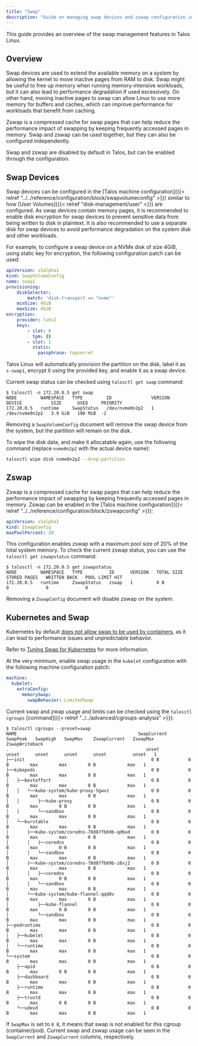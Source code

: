 ```yaml
---
title: "Swap"
description: "Guide on managing swap devices and zswap configuration in Talos Linux."
---
```


This guide provides an overview of the swap management features in Talos Linux.

## Overview

Swap devices are used to extend the available memory on a system by allowing the kernel to move inactive pages from RAM to disk.
Swap might be useful to free up memory when running memory-intensive workloads, but it can also lead to performance degradation if used excessively.
On other hand, moving inactive pages to swap can allow Linux to use more memory for buffers and caches, which can improve performance for workloads that benefit from caching.

Zswap is a compressed cache for swap pages that can help reduce the performance impact of swapping by keeping frequently accessed pages in memory.
Swap and zswap can be used together, but they can also be configured independently.

Swap and zswap are disabled by default in Talos, but can be enabled through the configuration.

## Swap Devices

Swap devices can be configured in the [Talos machine configuration]({{< relref "../../reference/configuration/block/swapvolumeconfig" >}}) similar to how [User Volumes]({{< relref "disk-management/user" >}}) are configured.
As swap devices contain memory pages, it is recommended to enable disk encryption for swap devices to prevent sensitive data from being written to disk in plaintext.
It is also recommended to use a separate disk for swap devices to avoid performance degradation on the system disk and other workloads.

For example, to configure a swap device on a NVMe disk of size 4GiB, using static key for encryption, the following configuration patch can be used:

```yaml
apiVersion: v1alpha1
kind: SwapVolumeConfig
name: swap1
provisioning:
    diskSelector:
        match: 'disk.transport == "nvme"'
    minSize: 4GiB
    maxSize: 4GiB
encryption:
    provider: luks2
    keys:
        - slot: 0
          tpm: {}
        - slot: 1
          static:
            passphrase: topsecret
```

Talos Linux will automatically provision the partition on the disk, label it as `s-swap1`, encrypt it using the provided key, and enable it as a swap device.

Current swap status can be checked using `talosctl get swap` command:

```shell
$ talosctl -n 172.20.0.5 get swap
NODE         NAMESPACE   TYPE         ID               VERSION   DEVICE           SIZE      USED     PRIORITY
172.20.0.5   runtime     SwapStatus   /dev/nvme0n2p2   1         /dev/nvme0n2p2   3.9 GiB   100 MiB  -2
```

Removing a `SwapVolumeConfig` document will remove the swap device from the system, but the partition will remain on the disk.

To wipe the disk data, and make it allocatable again, use the following command (replace `nvme0n2p2` with the actual device name):

```bash
talosctl wipe disk nvme0n2p2 --drop-partition
```

## Zswap

Zswap is a compressed cache for swap pages that can help reduce the performance impact of swapping by keeping frequently accessed pages in memory.
Zswap can be enabled in the [Talos machine configuration]({{< relref "../../reference/configuration/block/zswapconfig" >}}):

```yaml
apiVersion: v1alpha1
kind: ZswapConfig
maxPoolPercent: 20
```

This configuration enables zswap with a maximum pool size of 20% of the total system memory.
To check the current zswap status, you can use the `talosctl get zswapstatus` command:

```shell
$ talosctl -n 172.20.0.5 get zswapstatus
NODE         NAMESPACE   TYPE          ID      VERSION   TOTAL SIZE   STORED PAGES   WRITTEN BACK   POOL LIMIT HIT
172.20.0.5   runtime     ZswapStatus   zswap   1         0 B          0              0              0
```

Removing a `ZswapConfig` document will disable zswap on the system.

## Kubernetes and Swap

Kubernetes by default [does not allow swap to be used by containers](https://kubernetes.io/blog/2025/03/25/swap-linux-improvements/), as it can lead to performance issues and unpredictable behavior.

Refer to [Tuning Swap for Kubernetes](https://kubernetes.io/blog/2025/08/19/tuning-linux-swap-for-kubernetes-a-deep-dive/) for more information.

At the very minimum, enable swap usage in the `kubelet` configuration with the following machine configuration patch:

```yaml
machine:
  kubelet:
    extraConfig:
      memorySwap:
        swapBehavior: LimitedSwap
```

Current swap and zwap usage and limits can be checked using the `talosctl cgroups` [command]({{< relref "../../advanced/cgroups-analysis" >}}):

```shell
$ talosctl cgroups --preset=swap
NAME                                              SwapCurrent   SwapPeak   SwapHigh   SwapMax    ZswapCurrent   ZswapMax   ZswapWriteback
.                                                    unset         unset      unset      unset      unset          unset   1
├──init                                                0 B           0 B        max        max        0 B            max   1
├──kubepods                                            0 B           0 B        max        max        0 B            max   1
│   ├──besteffort                                      0 B           0 B        max        max        0 B            max   1
│   │   └──kube-system/kube-proxy-5gwvz                0 B           0 B        max        max        0 B            max   1
│   │       ├──kube-proxy                              0 B           0 B        max        0 B        0 B            max   1
│   │       └──sandbox                                 0 B           0 B        max        max        0 B            max   1
│   └──burstable                                       0 B           0 B        max        max        0 B            max   1
│       ├──kube-system/coredns-78d87fb69b-qd6xd        0 B           0 B        max        max        0 B            max   1
│       │   ├──coredns                                 0 B           0 B        max        0 B        0 B            max   1
│       │   └──sandbox                                 0 B           0 B        max        max        0 B            max   1
│       ├──kube-system/coredns-78d87fb69b-z8xj2        0 B           0 B        max        max        0 B            max   1
│       │   ├──coredns                                 0 B           0 B        max        0 B        0 B            max   1
│       │   └──sandbox                                 0 B           0 B        max        max        0 B            max   1
│       └──kube-system/kube-flannel-qqd8v              0 B           0 B        max        max        0 B            max   1
│           ├──kube-flannel                            0 B           0 B        max        0 B        0 B            max   1
│           └──sandbox                                 0 B           0 B        max        max        0 B            max   1
├──podruntime                                          0 B           0 B        max        max        0 B            max   1
│   ├──kubelet                                         0 B           0 B        max        max        0 B            max   1
│   └──runtime                                         0 B           0 B        max        max        0 B            max   1
└──system                                              0 B           0 B        max        max        0 B            max   1
    ├──apid                                            0 B           0 B        max        0 B        0 B            max   1
    ├──dashboard                                       0 B           0 B        max        max        0 B            max   1
    ├──runtime                                         0 B           0 B        max        max        0 B            max   1
    ├──trustd                                          0 B           0 B        max        0 B        0 B            max   1
    └──udevd                                           0 B           0 B        max        max        0 B            max   1
```

If `SwapMax` is set to `0 B`, it means that swap is not enabled for this cgroup (container/pod).
Current swap and zswap usage can be seen in the `SwapCurrent` and `ZswapCurrent` columns, respectively.
